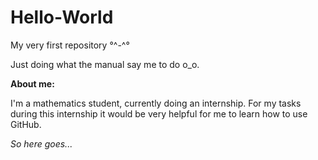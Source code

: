# Hello-World
My very first repository °^-^°

Just doing what the manual say me to do o_o.

**About me:**

I'm a mathematics student, currently doing an internship.
For my tasks during this internship it would be very helpful for me to learn how to use GitHub.

*So here goes...*
